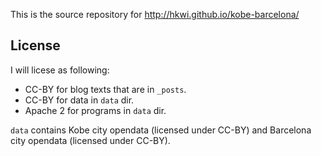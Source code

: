 This is the source repository for http://hkwi.github.io/kobe-barcelona/

License
-------
I will licese as following:
- CC-BY for blog texts that are in `_posts`.
- CC-BY for data in `data` dir.
- Apache 2 for programs in `data` dir.

`data` contains Kobe city opendata (licensed under CC-BY) and
Barcelona city opendata (licensed under CC-BY).
